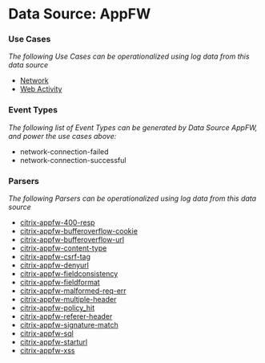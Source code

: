 Data Source: AppFW
==================

### Use Cases

_The following Use Cases can be operationalized using log data from this data source_

* [Network](usecase_network.md)
* [Web Activity](usecase_web_activity.md)


### Event Types

_The following list of Event Types can be generated by Data Source AppFW, and power the use cases above:_

- network-connection-failed
- network-connection-successful


### Parsers

_The following Parsers can be operationalized using log data from this data source_

* [citrix-appfw-400-resp](parserContent_citrix-appfw-400-resp.md)
* [citrix-appfw-bufferoverflow-cookie](parserContent_citrix-appfw-bufferoverflow-cookie.md)
* [citrix-appfw-bufferoverflow-url](parserContent_citrix-appfw-bufferoverflow-url.md)
* [citrix-appfw-content-type](parserContent_citrix-appfw-content-type.md)
* [citrix-appfw-csrf-tag](parserContent_citrix-appfw-csrf-tag.md)
* [citrix-appfw-denyurl](parserContent_citrix-appfw-denyurl.md)
* [citrix-appfw-fieldconsistency](parserContent_citrix-appfw-fieldconsistency.md)
* [citrix-appfw-fieldformat](parserContent_citrix-appfw-fieldformat.md)
* [citrix-appfw-malformed-req-err](parserContent_citrix-appfw-malformed-req-err.md)
* [citrix-appfw-multiple-header](parserContent_citrix-appfw-multiple-header.md)
* [citrix-appfw-policy_hit](parserContent_citrix-appfw-policy_hit.md)
* [citrix-appfw-referer-header](parserContent_citrix-appfw-referer-header.md)
* [citrix-appfw-signature-match](parserContent_citrix-appfw-signature-match.md)
* [citrix-appfw-sql](parserContent_citrix-appfw-sql.md)
* [citrix-appfw-starturl](parserContent_citrix-appfw-starturl.md)
* [citrix-appfw-xss](parserContent_citrix-appfw-xss.md)
